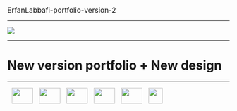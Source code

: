 <a style="font-size:16px; text-decoration:none;" href="https://github.com/Erfanlab/ErfanLabbafi-portfolio-version-2/tree/main
">ErfanLabbafi-portfolio-version-2
</a>

<hr>
<img src="https://github.com/Erfanlab/ErfanLabbafi-portfolio-version-2/blob/main/assest/src/images/Cover.png?raw=true">
<hr>
<h1>
New version portfolio + New design
</h1>
<hr style="margin-top:15px;">
<div>
<img style="margin-left:10px;" width="48" height="36" src="https://static-00.iconduck.com/assets.00/javascript-js-icon-512x512-q3igwln6.png">
<img style="margin-left:10px;" width="48" height="36" src="https://static-00.iconduck.com/assets.00/file-type-html-icon-451x512-vzyw6pa7.png">
<img style="margin-left:10px;" width="48" height="36"  src="https://static-00.iconduck.com/assets.00/file-type-light-json-icon-510x512-hjq8qfvb.png">
<img style="margin-left:10px;" width="48" height="36" src="https://static-00.iconduck.com/assets.00/file-type-sass-icon-512x384-8hcyam61.png">
<img style="margin-left:10px;" width="48" height="36" src="https://static-00.iconduck.com/assets.00/tailwind-css-icon-512x307-1v56l8ed.png">
<img style="margin-left:10px;" width="32" height="36" src="https://static-00.iconduck.com/assets.00/figma-icon-342x512-hiy4fg6k.png">
</div>
